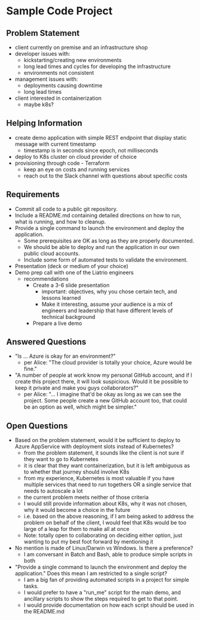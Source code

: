 # Sample Code Project

## Problem Statement

- client currently on premise and an infrastructure shop
- developer issues with:
  - kickstarting/creating new environments
  - long lead times and cycles for developing the infrastructure
  - environments not consistent
- management issues with:
  - deployments causing downtime
  - long lead times
- client interested in containerization
  - maybe k8s?

## Helping Information

- create demo application with simple REST endpoint that display static message with current timestamp
  - timestamp is in seconds since epoch, not milliseconds
- deploy to K8s cluster on cloud provider of choice
- provisioning through code - Terraform
  - keep an eye on costs and running services
  - reach out to the Slack channel with questions about specific costs

## Requirements

- Commit all code to a public git repository.
- Include a README.md containing detailed directions on how to run, what is running, and
  how to cleanup.
- Provide a single command to launch the environment and deploy the application.
  - Some prerequisites are OK as long as they are properly documented.
  - We should be able to deploy and run the application in our own public cloud accounts.
  - Include some form of automated tests to validate the environment.
- Presentation (deck or medium of your choice)
- Demo prep call with one of the Liatrio engineers
  - recommendations
    - Create a 3-6 slide presentation
      - important: objectives, why you chose certain tech, and lessons learned
      - Make it interesting, assume your audience is a mix of engineers and
        leadership that have different levels of technical background
    - Prepare a live demo

## Answered Questions

- "Is ... Azure is okay for an environment?"
  - per Alice: "The cloud provider is totally your choice, Azure would be fine."
- "A number of people at work know my personal GitHub account, and if I create this
  project there, it will look suspicious.  Would it be possible to keep it private
  and make you guys collaborators?"
  - per Alice: "... I imagine that'd be okay as long as we can see the project. Some
    people create a new GitHub account too, that could be an option as well, which
    might be simpler."

## Open Questions

- Based on the problem statement, would it be sufficient to deploy to Azure AppService
  with deployment slots instead of Kubernetes?
  - from the problem statement, it sounds like the client is not sure if they want
    to go to Kubernetes
  - it is clear that they want containerization, but it is left ambiguous as to
    whether that journey should involve K8s
  - from my experience, Kubernetes is most valuable if you have multiple services
    that need to run togethers OR a single service that needs to autoscale a lot
  - the current problem meets neither of those criteria
  - I would still provide information about K8s, why it was not chosen, why it would
    become a choice in the future
  - i.e. based on the above reasoning, if I am being asked to address the problem
    on behalf of the client, I would feel that K8s would be too large of a leap
    for them to make all at once
  - Note: totally open to collaborating on deciding either option, just wanting to
    put my best foot forward by mentioning it
- No mention is made of Linux/Darwin vs Windows.  Is there a preference?
  - I am conversant in Batch and Bash, able to produce simple scripts in both
- "Provide a single command to launch the environment and deploy the application."
  Does this mean I am restricted to a single script?
  - I am a big fan of providing automated scripts in a project for simple tasks.
  - I would prefer to have a "run_me" script for the main demo, and ancillary
    scripts to show the steps required to get to that point.
  - I would provide documentation on how each script should be used in the
    README.md
